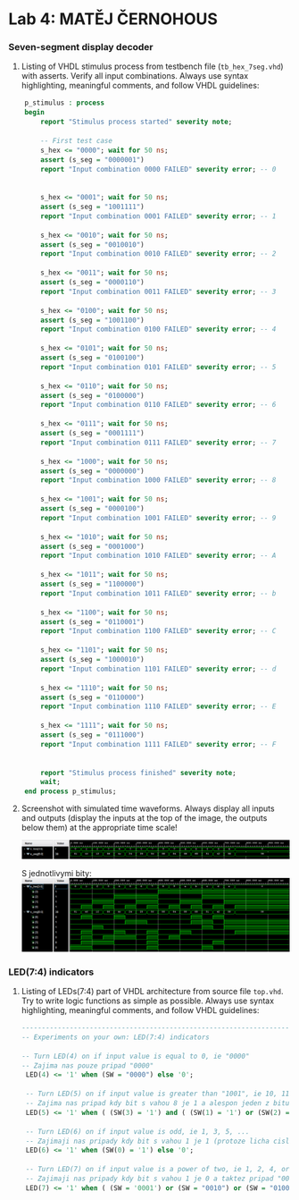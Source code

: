 # Lab 4: MATĚJ ČERNOHOUS

### Seven-segment display decoder

1. Listing of VHDL stimulus process from testbench file (`tb_hex_7seg.vhd`) with asserts. Verify all input combinations. Always use syntax highlighting, meaningful comments, and follow VHDL guidelines:

```vhdl
    p_stimulus : process
    begin
        report "Stimulus process started" severity note;

        -- First test case
        s_hex <= "0000"; wait for 50 ns;
        assert (s_seg = "0000001")
        report "Input combination 0000 FAILED" severity error; -- 0


        s_hex <= "0001"; wait for 50 ns;
        assert (s_seg = "1001111")
        report "Input combination 0001 FAILED" severity error; -- 1
        
        s_hex <= "0010"; wait for 50 ns;
        assert (s_seg = "0010010")
        report "Input combination 0010 FAILED" severity error; -- 2
        
        s_hex <= "0011"; wait for 50 ns;
        assert (s_seg = "0000110")
        report "Input combination 0011 FAILED" severity error; -- 3
        
        s_hex <= "0100"; wait for 50 ns;
        assert (s_seg = "1001100")
        report "Input combination 0100 FAILED" severity error; -- 4
        
        s_hex <= "0101"; wait for 50 ns;
        assert (s_seg = "0100100")
        report "Input combination 0101 FAILED" severity error; -- 5
        
        s_hex <= "0110"; wait for 50 ns;
        assert (s_seg = "0100000")
        report "Input combination 0110 FAILED" severity error; -- 6
        
        s_hex <= "0111"; wait for 50 ns;
        assert (s_seg = "0001111")
        report "Input combination 0111 FAILED" severity error; -- 7
        
        s_hex <= "1000"; wait for 50 ns;
        assert (s_seg = "0000000")
        report "Input combination 1000 FAILED" severity error; -- 8
        
        s_hex <= "1001"; wait for 50 ns;
        assert (s_seg = "0000100")
        report "Input combination 1001 FAILED" severity error; -- 9
        
        s_hex <= "1010"; wait for 50 ns;
        assert (s_seg = "0001000")
        report "Input combination 1010 FAILED" severity error; -- A
        
        s_hex <= "1011"; wait for 50 ns;
        assert (s_seg = "1100000")
        report "Input combination 1011 FAILED" severity error; -- b
        
        s_hex <= "1100"; wait for 50 ns;
        assert (s_seg = "0110001")
        report "Input combination 1100 FAILED" severity error; -- C
        
        s_hex <= "1101"; wait for 50 ns;
        assert (s_seg = "1000010")
        report "Input combination 1101 FAILED" severity error; -- d
        
        s_hex <= "1110"; wait for 50 ns;
        assert (s_seg = "0110000")
        report "Input combination 1110 FAILED" severity error; -- E
        
        s_hex <= "1111"; wait for 50 ns;
        assert (s_seg = "0111000")
        report "Input combination 1111 FAILED" severity error; -- F


        report "Stimulus process finished" severity note;
        wait;
    end process p_stimulus;
```

2. Screenshot with simulated time waveforms. Always display all inputs and outputs (display the inputs at the top of the image, the outputs below them) at the appropriate time scale!

   ![your figure](images/simulace.png)

   S jednotlivymi bity:
   ![my figure by bits](images/simulace_1.png)

### LED(7:4) indicators

1. Listing of LEDs(7:4) part of VHDL architecture from source file `top.vhd`. Try to write logic functions as simple as possible. Always use syntax highlighting, meaningful comments, and follow VHDL guidelines:

   ```vhdl
   --------------------------------------------------------------------
   -- Experiments on your own: LED(7:4) indicators

   -- Turn LED(4) on if input value is equal to 0, ie "0000"
   -- Zajima nas pouze pripad "0000"
    LED(4) <= '1' when (SW = "0000") else '0';

    -- Turn LED(5) on if input value is greater than "1001", ie 10, 11, 12, ...
    -- Zajima nas pripad kdy bit s vahou 8 je 1 a alespon jeden z bitu s vahami 4 a 2 je 1
    LED(5) <= '1' when ( (SW(3) = '1') and ( (SW(1) = '1') or (SW(2) = '1') ) ) else '0';

    -- Turn LED(6) on if input value is odd, ie 1, 3, 5, ...
    -- Zajimaji nas pripady kdy bit s vahou 1 je 1 (protoze licha cisla jsou suda cisla + 1 a ostatni bity maji vahu nasobku 2)
    LED(6) <= '1' when (SW(0) = '1') else '0';

    -- Turn LED(7) on if input value is a power of two, ie 1, 2, 4, or 8
    -- Zajimaji nas pripady kdy bit s vahou 1 je 0 a taktez pripad "0001"
    LED(7) <= '1' when ( (SW = '0001') or (SW = "0010") or (SW = "0100") or (SW = "1000") ) else '0';
   ```
